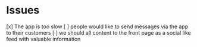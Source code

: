 # Issues

[x] The app is too slow
[ ] people would like to send messages via the app to their customers
[ ] we should all content to the front page as a social like feed with valuable information